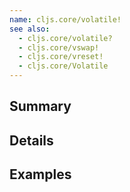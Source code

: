 ```yaml
---
name: cljs.core/volatile!
see also:
  - cljs.core/volatile?
  - cljs.core/vswap!
  - cljs.core/vreset!
  - cljs.core/Volatile
---
```


## Summary

## Details

## Examples

